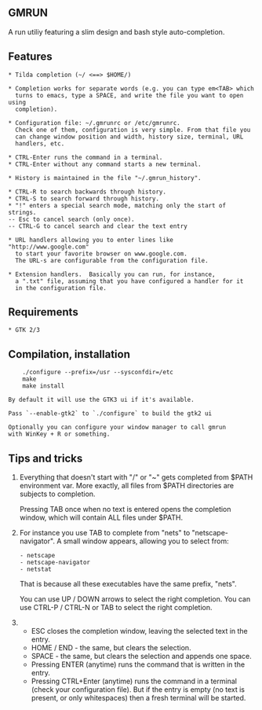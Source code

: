 GMRUN
-----
A run utiliy featuring a slim design and bash style auto-completion. 

Features
---------

    * Tilda completion (~/ <==> $HOME/)

    * Completion works for separate words (e.g. you can type em<TAB> which
      turns to emacs, type a SPACE, and write the file you want to open using
      completion).

    * Configuration file: ~/.gmrunrc or /etc/gmrunrc.
      Check one of them, configuration is very simple. From that file you
      can change window position and width, history size, terminal, URL
      handlers, etc.

    * CTRL-Enter runs the command in a terminal.
    * CTRL-Enter without any command starts a new terminal.

    * History is maintained in the file "~/.gmrun_history".

    * CTRL-R to search backwards through history.
    * CTRL-S to search forward through history.
    * "!" enters a special search mode, matching only the start of strings.
    -- Esc to cancel search (only once).
    -- CTRL-G to cancel search and clear the text entry

    * URL handlers allowing you to enter lines like "http://www.google.com"
      to start your favorite browser on www.google.com.
      The URL-s are configurable from the configuration file.

    * Extension handlers.  Basically you can run, for instance,
      a ".txt" file, assuming that you have configured a handler for it
      in the configuration file.


Requirements
-------------

    * GTK 2/3


Compilation, installation
--------------------------

        ./configure --prefix=/usr --sysconfdir=/etc
        make
        make install

    By default it will use the GTK3 ui if it's available.

    Pass `--enable-gtk2` to `./configure` to build the gtk2 ui

    Optionally you can configure your window manager to call gmrun
    with WinKey + R or something.


Tips and tricks
---------------

1. Everything that doesn't start with "/" or "~" gets completed from $PATH
   environment var.  More exactly, all files from $PATH directories are
   subjects to completion.

   Pressing TAB once when no text is entered opens the completion window,
   which will contain ALL files under $PATH.

2. For instance you use TAB to complete from "nets" to "netscape-navigator".
   A small window appears, allowing you to select from:

       - netscape
       - netscape-navigator
       - netstat

   That is because all these executables have the same prefix, "nets".

   You can use UP / DOWN arrows to select the right completion.
   You can use CTRL-P / CTRL-N or TAB to select the right completion.

3. - ESC closes the completion window, leaving the selected text in the entry.
   - HOME / END - the same, but clears the selection.
   - SPACE - the same, but clears the selection and appends one space.
   - Pressing ENTER (anytime) runs the command that is written in the entry.
   - Pressing CTRL+Enter (anytime) runs the command in a terminal (check your
     configuration file).  But if the entry is empty (no text is present, or
     only whitespaces) then a fresh terminal will be started.
